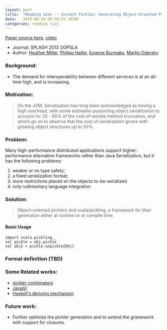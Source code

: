 ```yaml
---
layout: post
title:  "Reading note -- Instant Pickles: Generating Object-Oriented Pickler Combinators for Fast and Extensible Serialization"
date:   2019-08-29 09:30:21 +0200
categories: reading list
---
```

[Paper source here](https://2013.splashcon.org/details/oopsla-2013-papers/27/Instant-Pickles-Generating-Object-Oriented-Pickler-Combinators-for-Fast-and-Extensible-Serialization), [video](https://www.youtube.com/watch?v=aDIr-D5Lx08)
- Journal: SPLASH 2013 OOPSLA
- Author: [Heather Miller](), [Philipp Haller](), [Eugene Burmako](), [Martin Odersky]()

### Background:
- The demand for interoperability between different services is at an all-time high, and is increasing.

### Motivation:
> On the JVM, Serialization has long been acknowledged as having a high overhead, with some estimates purporting object serialization to account for 25 - 65% of the cost of remote method invocation, and which go on to observe that the cost of serialization grows with growing object structures up to 50%.

### Problem:
Many high-performance distributed applications support higher-performance alternative frameworks rather than Java Serialization, but it has the following problems:
1) weaker or no type safety;
2) a fixed serialization format;
3) more restrictions placed on the objects to-be-serialized
4) only rudimentary language integration

### Solution:
> Object-oriented picklers and scala/pickling, a framework for their generation either at runtime or at compile time.

#### Basic Usage
    import scala.pickling._
    val pickle = obj.pickle
    val obj2 = pickle.unpickle[Obj]

### Formal definition (TBD)

### Some Related works:
- [pickler combinators]()
- [JavaGI]()
- [Haskell's deriving mechanism]()

### Future work:
- Further optimize the pickler generation and to extend the gramework with support for closures.
